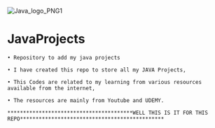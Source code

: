 ![Java_logo_PNG1](https://user-images.githubusercontent.com/78722016/136835588-f83494bc-4b45-4316-acf7-b4853ba84011.jpg)
# JavaProjects
    • Repository to add my java projects  
    
    • I have created this repo to store all my JAVA Projects,
    
    • This Codes are related to my learning from various resources available from the internet,
    
    • The resources are mainly from Youtube and UDEMY. 
    
    ****************************************WELL THIS IS IT FOR THIS REPO**********************************************
